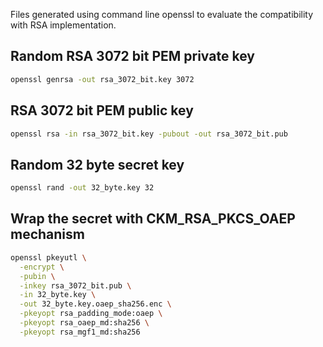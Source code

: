 Files generated using command line openssl to evaluate the compatibility with RSA implementation.

## Random RSA 3072 bit PEM private key

```sh
openssl genrsa -out rsa_3072_bit.key 3072

```

## RSA 3072 bit PEM public key

```sh
openssl rsa -in rsa_3072_bit.key -pubout -out rsa_3072_bit.pub

```

## Random 32 byte secret key

```sh
openssl rand -out 32_byte.key 32

```

## Wrap the secret with CKM_RSA_PKCS_OAEP mechanism

```sh
openssl pkeyutl \
  -encrypt \
  -pubin \
  -inkey rsa_3072_bit.pub \
  -in 32_byte.key \
  -out 32_byte.key.oaep_sha256.enc \
  -pkeyopt rsa_padding_mode:oaep \
  -pkeyopt rsa_oaep_md:sha256 \
  -pkeyopt rsa_mgf1_md:sha256

```
